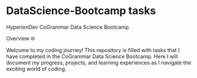 # DataScience-Bootcamp tasks
HyperionDev CoGrammar Data Science Bootcamp

Overview 🌐

Welcome to my coding journey! This repository is filled with tasks that I have completed in the CoGrammar Data Science Bootcamp. Here I will document my progress, projects, and learning experiences as I navigate the exciting world of coding.
